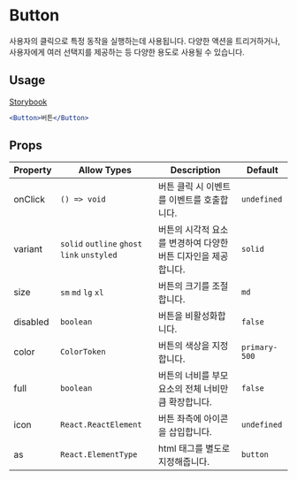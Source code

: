 # Button

사용자의 클릭으로 특정 동작을 실행하는데 사용됩니다. 다양한 액션을 트리거하거나, 사용자에게 여러 선택지를 제공하는 등 다양한 용도로 사용될 수 있습니다.

## Usage

[Storybook](https://###)

```jsx
<Button>버튼</Button>
```

## Props

| Property | Allow Types                                 | Description                                                    | Default       |
| -------- | ------------------------------------------- | -------------------------------------------------------------- | ------------- |
| onClick  | `() => void`                                | 버튼 클릭 시 이벤트를 이벤트를 호출합니다.                     | `undefined`   |
| variant  | `solid` `outline` `ghost` `link` `unstyled` | 버튼의 시각적 요소를 변경하여 다양한 버튼 디자인을 제공합니다. | `solid`       |
| size     | `sm` `md` `lg` `xl`                         | 버튼의 크기를 조절합니다.                                      | `md`          |
| disabled | `boolean`                                   | 버튼을 비활성화합니다.                                         | `false`       |
| color    | `ColorToken`                                | 버튼의 색상을 지정합니다.                                      | `primary-500` |
| full     | `boolean`                                   | 버튼의 너비를 부모요소의 전체 너비만큼 확장합니다.             | `false`       |
| icon     | `React.ReactElement`                        | 버튼 좌측에 아이콘을 삽입합니다.                               | `undefined`   |
| as       | `React.ElementType`                         | html 태그를 별도로 지정해줍니다.                               | `button`      |
